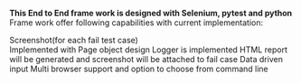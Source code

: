 **This End to End frame work is designed with Selenium, pytest and python**  
Frame work offer following capabilities with current implementation:  

Screenshot(for each fail test case)  
Implemented with Page object design
Logger is implemented
HTML report will be generated and screenshot will be attached to fail case
Data driven input
Multi browser support and option to choose from command line 
